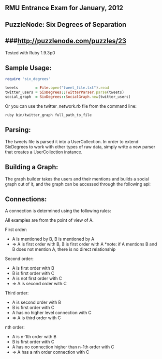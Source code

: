 RMU Entrance Exam for January, 2012
--------------------------------------
PuzzleNode: Six Degrees of Separation
--------------------------------------
###http://puzzlenode.com/puzzles/23
-------------------------------------
Tested with Ruby 1.9.3p0

Sample Usage:
--------------

````ruby
require 'six_degrees'

tweets        = File.open("tweet_file.txt").read
twitter_users = SixDegrees::TwitterParser.parse(tweets)
social_graph  = SixDegrees::SocialGraph.new(twitter_users)
````

Or you can use the twitter_network.rb file from the command line:

    ruby bin/twitter_graph full_path_to_file

Parsing:
--------------
The tweets file is parsed it into a UserCollection. In order to extend SixDegrees to work with 
other types of raw data, simply write a new parser that creates a UserCollection instance.

Building a Graph:
------------------
The graph builder takes the users and their mentions and builds a social graph
out of it, and the graph can be accessed through the following api:

Connections:
------------
A connection is determined using the following rules:

All examples are from the point of view of A.

First order:

-   A is mentioned by B, B is mentioned by A
-   => A is first order with B, B is first order with A
    *note: if A mentions B and B does not mention A, there is no direct relationship

Second order:

-   A is first order with B
-   B is first order with C
-   A is not first order with C
-   => A is second order with C

Third order:

-   A is second order with B
-   B is first order with C
-   A has no higher level connection with C
-   => A is third order with C

nth order:

-   A is n-1th order with B
-   B is first order with C
-   A has no connection higher than n-1th order with C
-   => A has a nth order connection with C
